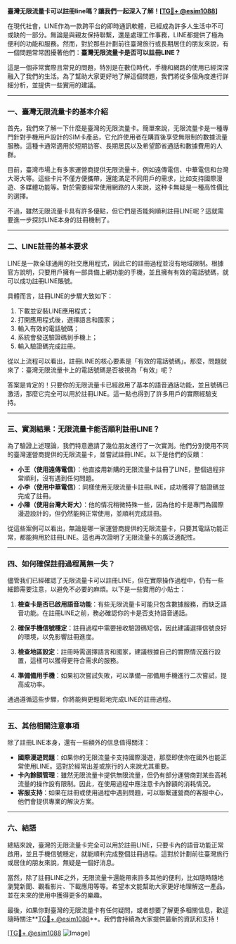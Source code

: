 **臺灣无限流量卡可以註冊line嗎？讓我們一起深入了解！[[TG💪+ @esim1088](https://t.me/s/esim1088)]**

在現代社會，LINE作為一款跨平台的即時通訊軟體，已經成為許多人生活中不可或缺的一部分。無論是與親友保持聯繫，還是處理工作事務，LINE都提供了極為便利的功能和服務。然而，對於那些計劃前往臺灣旅行或長期居住的朋友來說，有一個問題常常困擾著他們：**臺灣无限流量卡是否可以註冊LINE？**

這是一個非常實際且常見的問題，特別是在數位時代，手機和網路的使用已經深深融入了我們的生活。為了幫助大家更好地了解這個問題，我們將從多個角度進行詳細分析，並提供一些實用的建議。

---

### 一、臺灣无限流量卡的基本介紹

首先，我們來了解一下什麼是臺灣的无限流量卡。簡單來說，无限流量卡是一種專門針對手機用戶設計的SIM卡產品，它允許使用者在購買後享受無限制的數據流量服務。這種卡通常適用於短期訪客、長期居民以及希望節省通話和數據費用的人群。

目前，臺灣市場上有多家運營商提供无限流量卡，例如遠傳電信、中華電信和台灣大哥大等。這些卡片不僅方便攜帶，還能滿足不同用戶的需求，比如支持國際漫遊、多媒體功能等。對於需要經常使用網路的人來說，这种卡無疑是一種高性價比的選擇。

不過，雖然无限流量卡具有許多優點，但它們是否能夠順利註冊LINE呢？這就需要進一步探討LINE本身的註冊機制了。

---

### 二、LINE註冊的基本要求

LINE是一款全球通用的社交應用程式，因此它的註冊過程並沒有地域限制。根據官方說明，只要用戶擁有一部具備上網功能的手機，並且擁有有效的電話號碼，就可以成功註冊LINE賬號。

具體而言，註冊LINE的步驟大致如下：
1. 下載並安裝LINE應用程式；
2. 打開應用程式後，選擇語言和國家；
3. 輸入有效的電話號碼；
4. 系統會發送驗證碼到手機上；
5. 輸入驗證碼完成註冊。

從以上流程可以看出，註冊LINE的核心要素是「有效的電話號碼」。那麼，問題就來了：臺灣无限流量卡上的電話號碼是否被視為「有效」呢？

答案是肯定的！只要你的无限流量卡已經啟用了基本的語音通話功能，並且號碼已激活，那麼它完全可以用於註冊LINE。這一點也得到了許多用戶的實際經驗支持。

---

### 三、實測結果：无限流量卡能否順利註冊LINE？

為了驗證上述理論，我們特意邀請了幾位朋友進行了一次實測。他們分別使用不同的臺灣運營商提供的无限流量卡，並嘗試註冊LINE。以下是他們的反饋：

- **小王（使用遠傳電信）**：他直接用新購的无限流量卡註冊了LINE，整個過程非常順利，沒有遇到任何問題。
- **小李（使用中華電信）**：同樣使用无限流量卡註冊LINE，成功獲得了驗證碼並完成了註冊。
- **小陳（使用台灣大哥大）**：他的情况稍微特殊一些，因為他的卡是專門為國際漫遊設計的，但仍然能夠正常使用，並順利完成註冊。

從這些案例可以看出，無論是哪一家運營商提供的无限流量卡，只要其電話功能正常，都能夠用於註冊LINE。這也再次證明了无限流量卡的廣泛適配性。

---

### 四、如何確保註冊過程萬無一失？

儘管我们已經確認了无限流量卡可以註冊LINE，但在實際操作過程中，仍有一些細節需要注意，以避免不必要的麻煩。以下是一些實用的小貼士：

1. **檢查卡是否已啟用語音功能**：有些无限流量卡可能只包含數據服務，而缺乏語音功能。在註冊LINE之前，務必確認你的卡是否支持語音通話。

2. **確保手機信號穩定**：註冊過程中需要接收驗證碼短信，因此建議選擇信號良好的環境，以免影響註冊進度。

3. **檢查地區設定**：註冊時需選擇語言和國家，建議根據自己的實際情況進行設置，這樣可以獲得更符合需求的服務。

4. **準備備用手機**：如果初次嘗試失敗，可以準備一部備用手機進行二次嘗試，提高成功率。

通過遵循這些步驟，你將能夠更輕鬆地完成LINE的註冊過程。

---

### 五、其他相關注意事項

除了註冊LINE本身，還有一些額外的信息值得關注：

- **國際漫遊問題**：如果你的无限流量卡支持國際漫遊，那麼即使你在國外也能正常使用LINE。這對於經常出差或旅行的人來說尤其重要。
- **卡內餘額管理**：雖然无限流量卡提供無限流量，但仍有部分運營商對某些高耗流量的操作設有限制。因此，在使用過程中應注意卡內餘額的消耗情況。
- **客服支持**：如果在註冊或使用過程中遇到問題，可以聯繫運營商的客服中心，他們會提供專業的解決方案。

---

### 六、結語

總結來說，臺灣的无限流量卡完全可以用於註冊LINE，只要卡內的語音功能正常啟用，並且手機信號穩定，就能順利完成整個註冊過程。這對於計劃前往臺灣旅行或居住的朋友來說，無疑是一個好消息。

當然，除了註冊LINE之外，无限流量卡還能帶來許多其他的便利，比如隨時隨地瀏覽新聞、觀看影片、下載應用等等。希望本文能幫助大家更好地理解这一產品，並在未來的使用中獲得更多的樂趣。

最後，如果你對臺灣的无限流量卡有任何疑問，或者想要了解更多相關信息，歡迎隨時關注**[TG💪+ @esim1088](https://t.me/s/esim1088)**。我們會持續為大家提供最新的資訊和支持！

[[TG💪+ @esim1088](https://t.me/s/esim1088) ![Image](https://i.postimg.cc/4NQfJmqS/Snipaste-2025-05-13-00-14-12.png)]